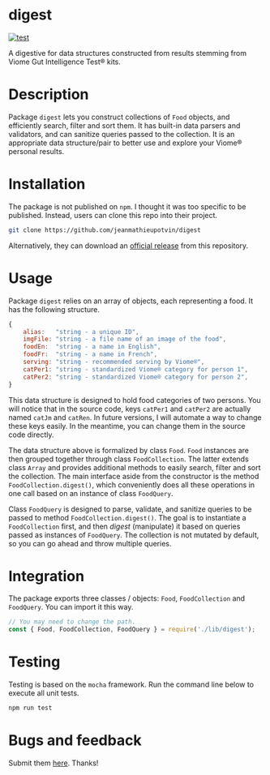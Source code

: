 # digest

[![test](https://github.com/jeanmathieupotvin/digest/actions/workflows/npm-test.yml/badge.svg?branch=main)](https://github.com/jeanmathieupotvin/digest/actions/workflows/npm-test.yml)

A digestive for data structures constructed from results stemming from
Viome Gut Intelligence Test® kits.

# Description

Package `digest` lets you construct collections of `Food` objects, and
efficiently search, filter and sort them. It has built-in data parsers and
validators, and can sanitize queries passed to the collection. It is an
appropriate data structure/pair to better use and explore your Viome®
personal results.

# Installation

The package is not published on `npm`. I thought it was too specific to be
published. Instead, users can clone this repo into their project.

```bash
git clone https://github.com/jeanmathieupotvin/digest
```

Alternatively, they can download an
[official release](https://github.com/jeanmathieupotvin/digest/releases) from
this repository.

# Usage

Package `digest` relies on an array of objects, each representing a food. It
has the following structure.

```js
{
    alias:   "string - a unique ID",
    imgFile: "string - a file name of an image of the food",
    foodEn:  "string - a name in English",
    foodFr:  "string - a name in French",
    serving: "string - recommended serving by Viome®",
    catPer1: "string - standardized Viome® category for person 1",
    catPer2: "string - standardized Viome® category for person 2",
}
```

This data structure is designed to hold food categories of two persons. You
will notice that in the source code, keys `catPer1` and `catPer2` are actually
named `catJm` and `catRen`. In future versions, I will automate a way to change
these keys easily. In the meantime, you can change them in the source code
directly.

The data structure above is formalized by class `Food`. `Food` instances are
then grouped together through class `FoodCollection`. The latter extends class
`Array` and provides additional methods to easily search, filter and sort the
collection. The main interface aside from the constructor is the method
`FoodCollection.digest()`, which conveniently does all these operations in one
call based on an instance of class `FoodQuery`.

Class `FoodQuery` is designed to parse, validate, and sanitize queries to be
passed to method `FoodCollection.digest()`. The goal is to instantiate a
`FoodCollection` first, and then *digest* (manipulate) it based on queries
passed as instances of `FoodQuery`. The collection is not mutated by default,
so you can go ahead and throw multiple queries.

# Integration

The package exports three classes / objects: `Food`, `FoodCollection` and
`FoodQuery`. You can import it this way.

```js
// You may need to change the path.
const { Food, FoodCollection, FoodQuery } = require('./lib/digest');
```

# Testing

Testing is based on the `mocha` framework. Run the command line below to
execute all unit tests.

```bash
npm run test
```

# Bugs and feedback

Submit them [here](https://github.com/jeanmathieupotvin/digest/issues). Thanks!
